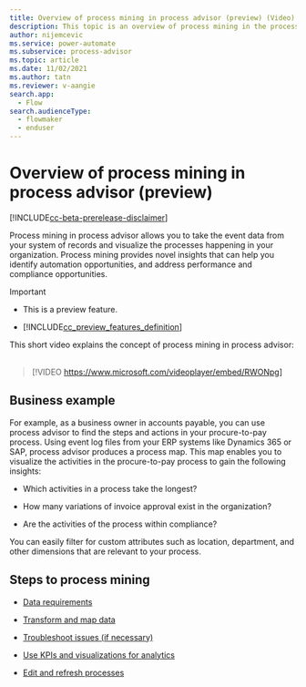 ```yaml
---
title: Overview of process mining in process advisor (preview) (Video) | Microsoft Docs
description: This topic is an overview of process mining in the process advisor feature in Power Automate.
author: nijemcevic 
ms.service: power-automate
ms.subservice: process-advisor
ms.topic: article
ms.date: 11/02/2021
ms.author: tatn
ms.reviewer: v-aangie
search.app: 
  - Flow
search.audienceType: 
  - flowmaker
  - enduser
---
```


# Overview of process mining in process advisor (preview)

[!INCLUDE[cc-beta-prerelease-disclaimer](./includes/cc-beta-prerelease-disclaimer.md)]

Process mining in process advisor allows you to take the event data from your system of records and visualize the processes happening in your organization. Process mining provides novel insights that can help you identify automation opportunities, and address performance and compliance opportunities.

> [!IMPORTANT]
> - This is a preview feature.
>
> - [!INCLUDE[cc_preview_features_definition](includes/cc-preview-features-definition.md)]

This short video explains the concept of process mining in process advisor:<br>
</br>
> [!VIDEO https://www.microsoft.com/videoplayer/embed/RWONpg]

## Business example

For example, as a business owner in accounts payable, you can use process advisor to find the steps and actions in your procure-to-pay process. Using event log files from your ERP systems like Dynamics 365 or SAP, process advisor produces a process map. This map enables you to visualize the activities in the procure-to-pay process to gain the following insights:

- Which activities in a process take the longest?

- How many variations of invoice approval exist in the organization?

- Are the activities of the process within compliance?

You can easily filter for custom attributes such as location, department, and other dimensions that are relevant to your process.

## Steps to process mining

- [Data requirements](process-mining-processes-and-data.md#data-requirements)

- [Transform and map data](process-mining-transform.md)

- [Troubleshoot issues (if necessary)](process-mining-troubleshoot.md)

- [Use KPIs and visualizations for analytics](process-mining-visualize.md#use-kpis-and-visualizations-for-analytics)

- [Edit and refresh processes](process-mining-data-source.md)
